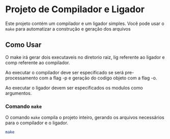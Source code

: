 # Projeto de Compilador e Ligador

Este projeto contém um compilador e um ligador simples. Você pode usar o `make` para automatizar a construção e geração dos arquivos

## Como Usar

O make irá gerar dois executaveis no diretorio raiz, lig referente ao ligador e comp referente ao compilador.

Ao executar o compilador deve ser especificado se será pre-processamento com a flag -p e geração do codigo objeto com a flag -o.

Ao executar o ligador devem ser especificados os modulos como argumentos.

### Comando `make`

O comando `make` compila o projeto inteiro, gerando os arquivos necessários para o compilador e o ligador.

```sh
make
